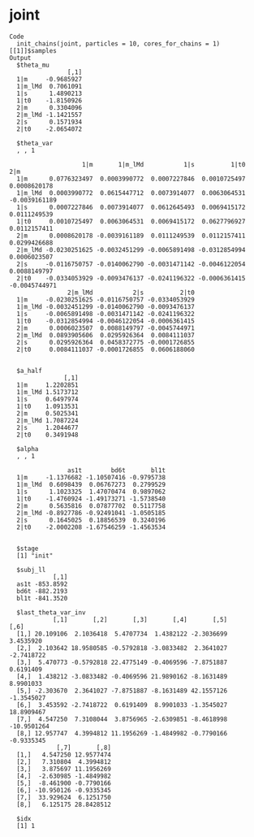 # joint

    Code
      init_chains(joint, particles = 10, cores_for_chains = 1)[[1]]$samples
    Output
      $theta_mu
                    [,1]
      1|m     -0.9685927
      1|m_lMd  0.7061091
      1|s      1.4890213
      1|t0    -1.8150926
      2|m      0.3304096
      2|m_lMd -1.1421557
      2|s      0.1571934
      2|t0    -2.0654072
      
      $theta_var
      , , 1
      
                        1|m       1|m_lMd           1|s          1|t0           2|m
      1|m      0.0776323497  0.0003990772  0.0007227846  0.0010725497  0.0008620178
      1|m_lMd  0.0003990772  0.0615447712  0.0073914077  0.0063064531 -0.0039161189
      1|s      0.0007227846  0.0073914077  0.0612645493  0.0069415172  0.0111249539
      1|t0     0.0010725497  0.0063064531  0.0069415172  0.0627796927  0.0112157411
      2|m      0.0008620178 -0.0039161189  0.0111249539  0.0112157411  0.0299426688
      2|m_lMd -0.0230251625 -0.0032451299 -0.0065891498 -0.0312854994  0.0006023507
      2|s     -0.0116750757 -0.0140062790 -0.0031471142 -0.0046122054  0.0088149797
      2|t0    -0.0334053929 -0.0093476137 -0.0241196322 -0.0006361415 -0.0045744971
                    2|m_lMd           2|s          2|t0
      1|m     -0.0230251625 -0.0116750757 -0.0334053929
      1|m_lMd -0.0032451299 -0.0140062790 -0.0093476137
      1|s     -0.0065891498 -0.0031471142 -0.0241196322
      1|t0    -0.0312854994 -0.0046122054 -0.0006361415
      2|m      0.0006023507  0.0088149797 -0.0045744971
      2|m_lMd  0.0893905606  0.0295926364  0.0084111037
      2|s      0.0295926364  0.0458372775 -0.0001726855
      2|t0     0.0084111037 -0.0001726855  0.0606188060
      
      
      $a_half
                   [,1]
      1|m     1.2202851
      1|m_lMd 1.5173712
      1|s     0.6497974
      1|t0    1.0913531
      2|m     0.5025341
      2|m_lMd 1.7087224
      2|s     1.2044677
      2|t0    0.3491948
      
      $alpha
      , , 1
      
                    as1t        bd6t       bl1t
      1|m     -1.1376682 -1.10507416 -0.9795738
      1|m_lMd  0.6098439  0.06767273  0.2799529
      1|s      1.1023325  1.47070474  0.9897062
      1|t0    -1.4760924 -1.49173271 -1.5738540
      2|m      0.5635816  0.07877702  0.5117758
      2|m_lMd -0.8927786 -0.92491041 -1.0505185
      2|s      0.1645025  0.18856539  0.3240196
      2|t0    -2.0002208 -1.67546259 -1.4563534
      
      
      $stage
      [1] "init"
      
      $subj_ll
                [,1]
      as1t -853.8592
      bd6t -882.2193
      bl1t -841.3520
      
      $last_theta_var_inv
                [,1]       [,2]       [,3]       [,4]       [,5]        [,6]
      [1,] 20.109106  2.1036418  5.4707734  1.4382122 -2.3036699   3.4535920
      [2,]  2.103642 18.9580585 -0.5792818 -3.0833482  2.3641027  -2.7418722
      [3,]  5.470773 -0.5792818 22.4775149 -0.4069596 -7.8751887   0.6191409
      [4,]  1.438212 -3.0833482 -0.4069596 21.9890162 -8.1631489   8.9901033
      [5,] -2.303670  2.3641027 -7.8751887 -8.1631489 42.1557126  -1.3545027
      [6,]  3.453592 -2.7418722  0.6191409  8.9901033 -1.3545027  18.8909467
      [7,]  4.547250  7.3108044  3.8756965 -2.6309851 -8.4618998 -10.9501264
      [8,] 12.957747  4.3994812 11.1956269 -1.4849982 -0.7790166  -0.9335345
                 [,7]       [,8]
      [1,]   4.547250 12.9577474
      [2,]   7.310804  4.3994812
      [3,]   3.875697 11.1956269
      [4,]  -2.630985 -1.4849982
      [5,]  -8.461900 -0.7790166
      [6,] -10.950126 -0.9335345
      [7,]  33.929624  6.1251750
      [8,]   6.125175 28.8428512
      
      $idx
      [1] 1
      

